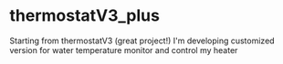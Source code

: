 # thermostatV3_plus
Starting from thermostatV3 (great project!) I'm developing customized version
for water temperature monitor and control my heater
